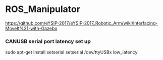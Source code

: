 # ROS_Manipulator

https://github.com/eYSIP-2017/eYSIP-2017_Robotic_Arm/wiki/Interfacing-MoveIt%21-with-Gazebo

### CANUSB serial port latency set up
sudo apt-get install setserial
setserial /dev/ttyUSBx low_latency
